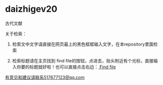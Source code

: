 # daizhigev20
古代文献

关于检索：
1. 检索文中文字请直接在网页最上的黑色框框输入文字，在本repository里面检索

2. 检索标题请在主页找到 find file的按钮，点进去，抬头附近有个光标，直接输入你要的标题就好啦！也可以直接点击右边：<a href="https://github.com/garychowcmu/daizhigev20/find/master" class="btn btn-sm empty-icon float-right BtnGroup-item" data-pjax="" data-hotkey="t" data-ga-click="Repository, find file, location:repo overview">
      Find file
    </a>



有意见和建议请联系517677123@qq.com

